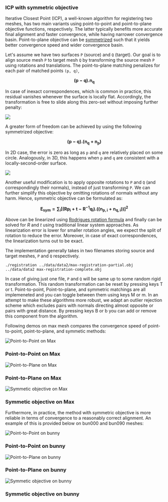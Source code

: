 ﻿### ICP with symmetric objective

Iterative Closest Point (ICP), a well-known algorithm for registering two meshes, has two main variants using point-to-point and point-to-plane objective functions, respectively. The latter typically benefits more accurate final alignment and faster convergence, while having narrower convergence basin. Point-to-plane objective can be [symmetrized](https://gfx.cs.princeton.edu/pubs/Rusinkiewicz_2019_ASO/symm_icp.pdf) such that it yields better convergence speed and wider convergence basin.

Let's assume we have two surfaces `P` (source) and `Q` (target). Our goal is to align source mesh `P` to target mesh `Q` by transforming the source mesh `P` using rotations and translations. The point-to-plane matching penalizes for each pair of matched points `(p, q)`,

$$\mathbf{(p - q).n_q}$$

In case of inexact correspondences, which is common in practice, this residual vanishes whenever the surface is locally flat. Accordingly, the transformation is free to slide along this zero-set without imposing further penalty:

![](images/point-to-point.png)

A greater form of freedom can be achieved by using the following symmetrized objective:

$$\mathbf{(p - q).(n_q + n_p)}$$

In 2D case, the error is zero as long as `p` and `q` are relatively placed on some circle. Analogously, in 3D, this happens when `p` and `q` are consistent with a locally-second-order surface. 

![](images/point-to-plane.png)


Another useful modification is to apply opposite rotations to `P` and `Q` (and correspondingly their normals), instead of just transforming `P`. We can further simplify this objective by omitting rotations of normals without any harm. Hence, symmetric objective can be formulated as:

$$\mathbf{E_{sym} = \sum_{i} [(Rp_i + t - R^{-1}q_i).((n_{p, i} + n_{q, i}))]^2}$$

Above can be linearized using [Rodrigues rotation formula](https://en.wikipedia.org/wiki/Rodrigues%27_rotation_formula) and finally can be solved for $R$ and $t$ using traditional linear system approaches. As linearization error is lower for smaller rotation angles, we expect the split of rotation to reduce the error. Moreover, in case of exact correspondences, the linearization turns out to be exact.

The implementation generally takes in two filenames storing source and target meshes, `P` and `Q` respectively. 
```
./registration ../data/data2/max-registration-partial.obj ../data/data2 max-registration-complete.obj
```
In case of giving just one file, `P` and `Q` will be same up to some random rigid transformation. This random transformation can be reset by pressing keys T or t. Point-to-point, Point-to-plane, and symmetric matchings are all implemeneted and you can toggle between them using keys M or m. In an attempt to make these algorithms more robust, we adapt an outlier rejection scheme which excludes pairs with normals directing almost opposite or pairs with great distance. By pressing keys B or b you can add or remove this component from the algorithm. 

Following demos on max mesh compares the convergence speed of point-to-point, point-to-plane, and symmetic methods:


![Point-to-Point on Max](images/demos/max_demo_point.gif)
### Point-to-Point on Max
![Point-to-Plane on Max](images/demos/max_demo_plane.gif)
### Point-to-Plane on Max
![Symmetic objective on Max](images/demos/max_demo_sym.gif)
### Symmetic objective on Max

Furthermore, in practice, the method with symmetric objective is more reliable in terms of convergence to a reasonably correct alignment. An example of this is provided below on bun000 and bun090 meshes:

![Point-to-Point on bunny](images/demos/bun-demo-point.gif)
### Point-to-Point on bunny
![Point-to-Plane on bunny](images/demos/bun-demo-plane.gif)
### Point-to-Plane on bunny
![Symmetic objective on bunny](images/demos/bun-demo-sym.gif)
### Symmetic objective on bunny
